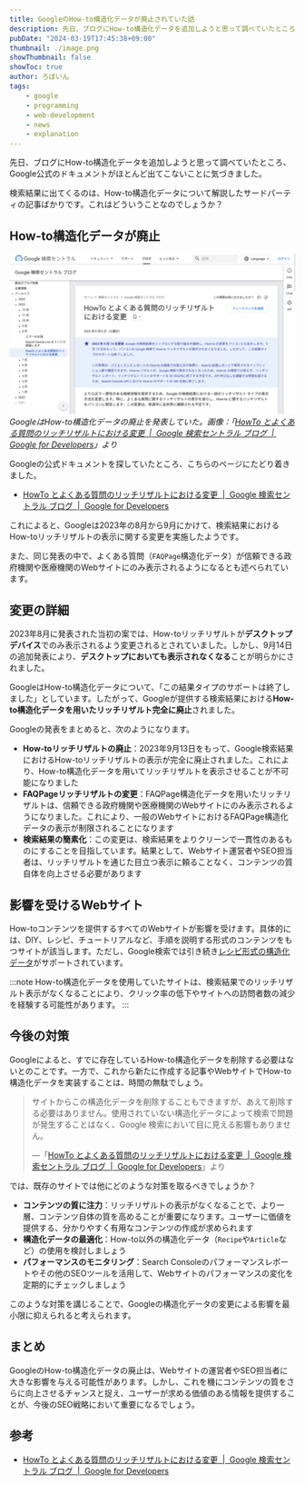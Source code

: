 ```yaml
---
title: GoogleのHow-to構造化データが廃止されていた話
description: 先日、ブログにHow-to構造化データを追加しようと思って調べていたところ、Google公式のドキュメントがほとんど出てこないことに気づきました。検索結果に出てくるのは、How-to構造化データについて解説したサードパーティの記事ばかりです。これはどういうことなのでしょうか？
pubDate: "2024-03-19T17:45:38+09:00"
thumbnail: ./image.png
showThumbnail: false
showToc: true
author: ろぼいん
tags:
    - google
    - programming
    - web-development
    - news
    - explanation
---
```


先日、ブログにHow-to構造化データを追加しようと思って調べていたところ、Google公式のドキュメントがほとんど出てこないことに気づきました。

検索結果に出てくるのは、How-to構造化データについて解説したサードパーティの記事ばかりです。これはどういうことなのでしょうか？

<!-- toc -->

## How-to構造化データが廃止

![How-to構造化データの廃止についての発表のスクリーンショット](./image.png)
*GoogleはHow-to構造化データの廃止を発表していた。画像：「[HowTo とよくある質問のリッチリザルトにおける変更  |  Google 検索セントラル ブログ  |  Google for Developers](https://developers.google.com/search/blog/2023/08/howto-faq-changes?hl=ja)」より*

Googleの公式ドキュメントを探していたところ、こちらのページにたどり着きました。

- [HowTo とよくある質問のリッチリザルトにおける変更  |  Google 検索セントラル ブログ  |  Google for Developers](https://developers.google.com/search/blog/2023/08/howto-faq-changes?hl=ja)

これによると、Googleは2023年の8月から9月にかけて、検索結果におけるHow-toリッチリザルトの表示に関する変更を実施したようです。

また、同じ発表の中で、よくある質問（``FAQPage``構造化データ）が信頼できる政府機関や医療機関のWebサイトにのみ表示されるようになるとも述べられています。

## 変更の詳細

2023年8月に発表された当初の案では、How-toリッチリザルトが**デスクトップデバイス**でのみ表示されるよう変更されるとされていました。しかし、9月14日の追加発表により、**デスクトップにおいても表示されなくなる**ことが明らかにされました。

GoogleはHow-to構造化データについて、「この結果タイプのサポートは終了しました」としています。したがって、Googleが提供する検索結果における**How-to構造化データを用いたリッチリザルト完全に廃止**されました。

Googleの発表をまとめると、次のようになります。

- **How-toリッチリザルトの廃止**：2023年9月13日をもって、Google検索結果におけるHow-toリッチリザルトの表示が完全に廃止されました。これにより、How-to構造化データを用いてリッチリザルトを表示させることが不可能になりました
- **FAQPageリッチリザルトの変更**：FAQPage構造化データを用いたリッチリザルトは、信頼できる政府機関や医療機関のWebサイトにのみ表示されるようになりました。これにより、一般のWebサイトにおけるFAQPage構造化データの表示が制限されることになります
- **検索結果の簡素化**：この変更は、検索結果をよりクリーンで一貫性のあるものにすることを目指しています。結果として、Webサイト運営者やSEO担当者は、リッチリザルトを通じた目立つ表示に頼ることなく、コンテンツの質自体を向上させる必要があります

## 影響を受けるWebサイト

How-toコンテンツを提供するすべてのWebサイトが影響を受けます。具体的には、DIY、レシピ、チュートリアルなど、手順を説明する形式のコンテンツをもつサイトが該当します。ただし、Google検索では引き続き[レシピ形式の構造化データ](https://developers.google.com/search/docs/appearance/structured-data/recipe?hl=ja)がサポートされています。

:::note
How-to構造化データを使用していたサイトは、検索結果でのリッチリザルト表示がなくなることにより、クリック率の低下やサイトへの訪問者数の減少を経験する可能性があります。
:::

## 今後の対策

Googleによると、すでに存在しているHow-to構造化データを削除する必要はないとのことです。一方で、これから新たに作成する記事やWebサイトでHow-to構造化データを実装することは、時間の無駄でしょう。

> サイトからこの構造化データを削除することもできますが、あえて削除する必要はありません。使用されていない構造化データによって検索で問題が発生することはなく、Google 検索において目に見える影響もありません。
>
> —「[HowTo とよくある質問のリッチリザルトにおける変更  |  Google 検索セントラル ブログ  |  Google for Developers](https://developers.google.com/search/blog/2023/08/howto-faq-changes?hl=ja)」より

では、既存のサイトでは他にどのような対策を取るべきでしょうか？

- **コンテンツの質に注力**：リッチリザルトの表示がなくなることで、より一層、コンテンツ自体の質を高めることが重要になります。ユーザーに価値を提供する、分かりやすく有用なコンテンツの作成が求められます
- **構造化データの最適化**：How-to以外の構造化データ（``Recipe``や``Article``など）の使用を検討しましょう
- **パフォーマンスのモニタリング**：Search Consoleのパフォーマンスレポートやその他のSEOツールを活用して、Webサイトのパフォーマンスの変化を定期的にチェックしましょう

このような対策を講じることで、Googleの構造化データの変更による影響を最小限に抑えられると考えられます。

## まとめ

GoogleのHow-to構造化データの廃止は、Webサイトの運営者やSEO担当者に大きな影響を与える可能性があります。しかし、これを機にコンテンツの質をさらに向上させるチャンスと捉え、ユーザーが求める価値のある情報を提供することが、今後のSEO戦略において重要になるでしょう。

## 参考

- [HowTo とよくある質問のリッチリザルトにおける変更  |  Google 検索セントラル ブログ  |  Google for Developers](https://developers.google.com/search/blog/2023/08/howto-faq-changes?hl=ja)
